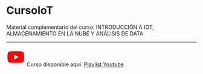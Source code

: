 # CursoIoT
Material complementario del curso: INTRODUCCIÓN A IOT, ALMACENAMIENTO EN LA NUBE Y ANÁLISIS DE DATA

---
 <img src="/img/ytIcon.png" width="50">
 Curso disponible aqui: <a href="https://www.youtube.com/playlist?list=PL22a5HPkoCQb2UCUi800SvnNu_HrKVk-G">Playlist Youtube</a> 
